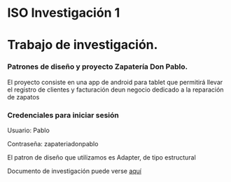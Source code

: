 # ISO Investigación 1

<h1>Trabajo de investigación.</h1>
<h3>Patrones de diseño y proyecto Zapatería Don Pablo.</h3>
<p>El proyecto consiste en una app de android para tablet que permitirá llevar el registro de clientes y facturación deun negocio dedicado a la reparación de zapatos</p>

<h3>Credenciales para iniciar sesión</h3>
<p>Usuario: Pablo</p>
<p>Contraseña: zapateriadonpablo</p>

<p>El patron de diseño que utilizamos es Adapter, de tipo estructural</p>

Documento de investigación puede verse [aquí](https://drive.google.com/file/d/13lLk0UIPwSC_wwHNMwhoWcjAL9a9Bk-D/view?usp=sharing)
